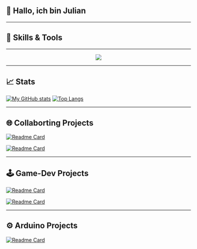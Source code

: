 
## 👋 Hallo, ich bin Julian

---

## 🚀 Skills & Tools
---

<p align="center">
    <a href="https://skillicons.dev">
        <img src="https://skillicons.dev/icons?i=c,cpp,cmake,css,html,rust,java,js,linux,debian,windows,matlab,powershell,py,scala,latex,discord,github,gitlab,vscode,idea,pycharm,eclipse,anaconda,arduino,blender,godot,unity,visualstudio,raspberrypi,stackoverflow&theme=dark&perline=12" />
  </a>
</p>

---

## 📈 Stats

[![My GitHub stats](https://github-readme-stats.vercel.app/api?username=Julz124&count_private=true&show_icons=true&theme=midnight-purple)](https://github.com/Julz124/)
[![Top Langs](https://github-readme-stats.vercel.app/api/top-langs/?username=Julz124&theme=midnight-purple&layout=compact)](https://github.com/Julz124/)

---

## 🌐 Collaborting Projects

[![Readme Card](https://github-readme-stats.vercel.app/api/pin/?username=eFabi11&repo=Minesweeper-Web-Technologien)](https://github.com/eFabi11/Minesweeper-Web-Technologien)

[![Readme Card](https://github-readme-stats.vercel.app/api/pin/?username=jonaboecker&repo=ubiquitous-computing)](https://github.com/jonaboecker/ubiquitous-computing)

---

## 🕹️ Game-Dev Projects

[![Readme Card](https://github-readme-stats.vercel.app/api/pin/?username=Julz124&repo=GoDot_MarioClone)](https://github.com/Julz124/GoDot_MarioClone)

[![Readme Card](https://github-readme-stats.vercel.app/api/pin/?username=Julz124&repo=Unity_Tetris_Clone)](https://github.com/Julz124/Unity_Tetris_Clone)

---

## ⚙️ Arduino Projects

[![Readme Card](https://github-readme-stats.vercel.app/api/pin/?username=Julz124&repo=ArduinoProjects)](https://github.com/Julz124/ArduinoProjects)